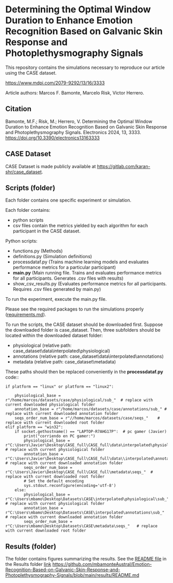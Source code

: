 # Determining the Optimal Window Duration to Enhance Emotion Recognition Based on Galvanic Skin Response and Photoplethysmography Signals

This repository contains the simulations necessary to reproduce our article using the CASE dataset.

https://www.mdpi.com/2079-9292/13/16/3333

Article authors:
Marcos F. Bamonte,
Marcelo Risk,
Victor Herrero.

## Citation
Bamonte, M.F.; Risk, M.; Herrero, V. Determining the Optimal Window Duration to Enhance Emotion Recognition Based on Galvanic Skin Response and Photoplethysmography Signals. Electronics 2024, 13, 3333. https://doi.org/10.3390/electronics13163333

##  CASE Dataset
CASE Dataset is made publicly available at https://gitlab.com/karan-shr/case_dataset.

## Scripts (folder)

Each folder contains one specific experiment or simulation. 

Each folder contains:
* python scripts
* csv files contain the metrics yielded by each algorithm for each participant in the CASE dataset. 

Python scripts:
* functions.py (Methods)
* definitions.py (Simulation definitions)
* processdataf.py (Trains machine learning models and evaluates performance metrics for a particular participant)
* **main.py** (Main running file. Trains and evaluates performance metrics for all participants. Generates .csv files with results)
* show_csv_results.py (Evaluates performance metrics for all participants. Requires .csv files generated by main.py)

To run the experiment, execute the main.py file. 

Please see the required packages to run the simulations properly ([requirements.md](https://github.com/mbamonteAustral/Emotion-Recognition-Based-on-Galvanic-Skin-Response-and-Photoplethysmography-Signals/blob/000b5ca78c06d6f1770bd48680095dccb16708b4/requirements.md)).

To run the scripts, the CASE dataset should be downloaded first. Suppose the downloaded folder is case_dataset. Then, three subfolders should be located within the downloaded dataset folder:

* physiological  (relative path: case_dataset\data\interpolated\physiological)
* annotations  (relative path: case_dataset\data\interpolated\annotations)
* metadata (relative path: case_dataset\metadata)

These paths should then be replaced conveniently in the **processdataf.py** code::

    if platform == "linux" or platform == "linux2":

        physiological_base = r"/home/marcos/datasets/case/physiological/sub_"  # replace with current downloaded physiological folder
        annotation_base = r"/home/marcos/datasets/case/annotations/sub_" # replace with current downloaded annotation folder
        seqs_order_num_base = r"//home/marcos/datasets/case/seqs_"    # replace with current downloaded root folder
    elif platform == "win32":
        if socket.gethostname() == "LAPTOP-R7AHG17P":  # pc gamer (Javier)
            print("corriendo en PC gamer:")
            physiological_base = r"C:\Users\Javier\Desktop\CASE_full\CASE_full\data\interpolated\physiological\sub_" # replace with current physiological folder
            annotation_base = r"C:\Users\Javier\Desktop\CASE_full\CASE_full\data\\interpolated\annotations\sub_"  # replace with current downloaded annotation folder
            seqs_order_num_base = r"C:\Users\Javier\Desktop\CASE_full\CASE_full\metadata\seqs_"  # replace with current downloaded root folder
            # Set the default encoding
            sys.stdout.reconfigure(encoding='utf-8')
        else:
            physiological_base = r"C:\Users\mbamo\Desktop\Datasets\CASE\interpolated\physiological\sub_"  # replace with current physiological folder
            annotation_base = r"C:\Users\mbamo\Desktop\Datasets\CASE\interpolated\annotations\sub_"  # replace with current downloaded annotation folder
            seqs_order_num_base = r"C:\Users\mbamo\Desktop\Datasets\CASE\metadata\seqs_"   # replace with current downloaded root folder



## Results (folder)

The folder contains figures summarizing the results.
See the [README file]([url](https://github.com/mbamonteAustral/Emotion-Recognition-Based-on-Galvanic-Skin-Response-and-Photoplethysmography-Signals/blob/main/results/README.md)) in the Results folder
[link]([url](https://github.com/mbamonteAustral/Emotion-Recognition-Based-on-Galvanic-Skin-Response-and-Photoplethysmography-Signals/blob/main/results/README.md))
https://github.com/mbamonteAustral/Emotion-Recognition-Based-on-Galvanic-Skin-Response-and-Photoplethysmography-Signals/blob/main/results/README.md

